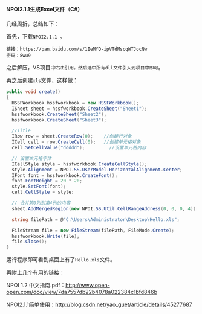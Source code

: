 #### NPOI2.1.1生成Excel文件（C#）

几经周折，总结如下：

首先，下载`NPOI2.1.1 `。

```t
链接：https://pan.baidu.com/s/1IeMYQ-ipVTdMscqWTJocNw
密码：8wu9
```

之后解压，VS项目中`右击引用，然后选中所有dll文件引入到项目中即可`。

再之后创建`xls`文件，这样做：

```csharp
public void create()
{
  HSSFWorkbook hssfworkbook = new HSSFWorkbook();
  ISheet sheet = hssfworkbook.CreateSheet("Sheet1");
  hssfworkbook.CreateSheet("Sheet2");
  hssfworkbook.CreateSheet("Sheet3");

  //Title  
  IRow row = sheet.CreateRow(0);    //创建行对象  
  ICell cell = row.CreateCell(0);   //创建单元格对象  
  cell.SetCellValue("ddddd");         //设置单元格内容  

  // 设置单元格字体  
  ICellStyle style = hssfworkbook.CreateCellStyle();
  style.Alignment = NPOI.SS.UserModel.HorizontalAlignment.Center;
  IFont font = hssfworkbook.CreateFont();
  font.FontHeight = 20 * 20;
  style.SetFont(font);
  cell.CellStyle = style;

  // 合并第0列到第4列的内容  
  sheet.AddMergedRegion(new NPOI.SS.Util.CellRangeAddress(0, 0, 0, 4));

  string filePath = @"C:\Users\Administrator\Desktop\Hello.xls";

  FileStream file = new FileStream(filePath, FileMode.Create);
  hssfworkbook.Write(file);
  file.Close();
}
```

运行程序即可看到桌面上有了`Hello.xls`文件。



再附上几个有用的链接：

NPOI 1.2 中文指南.pdf：http://www.open-open.com/doc/view/7da7557db22b4078a022384c1bfd846b

NPOI2.1.1简单使用：http://blog.csdn.net/yao_guet/article/details/45277687

